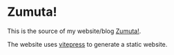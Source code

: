 Zumuta!
=======

This is the source of my website/blog [Zumuta!](https://www.zumuta.be).

The website uses [vitepress](https://vitepress.vuejs.org/) to generate a static website.
